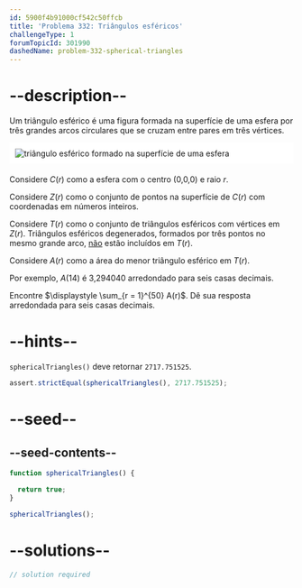 ```yaml
---
id: 5900f4b91000cf542c50ffcb
title: 'Problema 332: Triângulos esféricos'
challengeType: 1
forumTopicId: 301990
dashedName: problem-332-spherical-triangles
---
```


# --description--

Um triângulo esférico é uma figura formada na superfície de uma esfera por três grandes arcos circulares que se cruzam entre pares em três vértices.

<img alt="triângulo esférico formado na superfície de uma esfera" src="https://cdn.freecodecamp.org/curriculum/project-euler/spherical-triangles.jpg" style="background-color: white; padding: 10px; display: block; margin-right: auto; margin-left: auto; margin-bottom: 1.2rem;" />

Considere $C(r)$ como a esfera com o centro (0,0,0) e raio $r$.

Considere $Z(r)$ como o conjunto de pontos na superfície de $C(r)$ com coordenadas em números inteiros.

Considere $T(r)$ como o conjunto de triângulos esféricos com vértices em $Z(r)$. Triângulos esféricos degenerados, formados por três pontos no mesmo grande arco, <u>não</u> estão incluídos em $T(r)$.

Considere $A(r)$ como a área do menor triângulo esférico em $T(r)$.

Por exemplo, $A(14)$ é 3,294040 arredondado para seis casas decimais.

Encontre $\displaystyle \sum_{r = 1}^{50} A(r)$. Dê sua resposta arredondada para seis casas decimais.

# --hints--

`sphericalTriangles()` deve retornar `2717.751525`.

```js
assert.strictEqual(sphericalTriangles(), 2717.751525);
```

# --seed--

## --seed-contents--

```js
function sphericalTriangles() {

  return true;
}

sphericalTriangles();
```

# --solutions--

```js
// solution required
```
